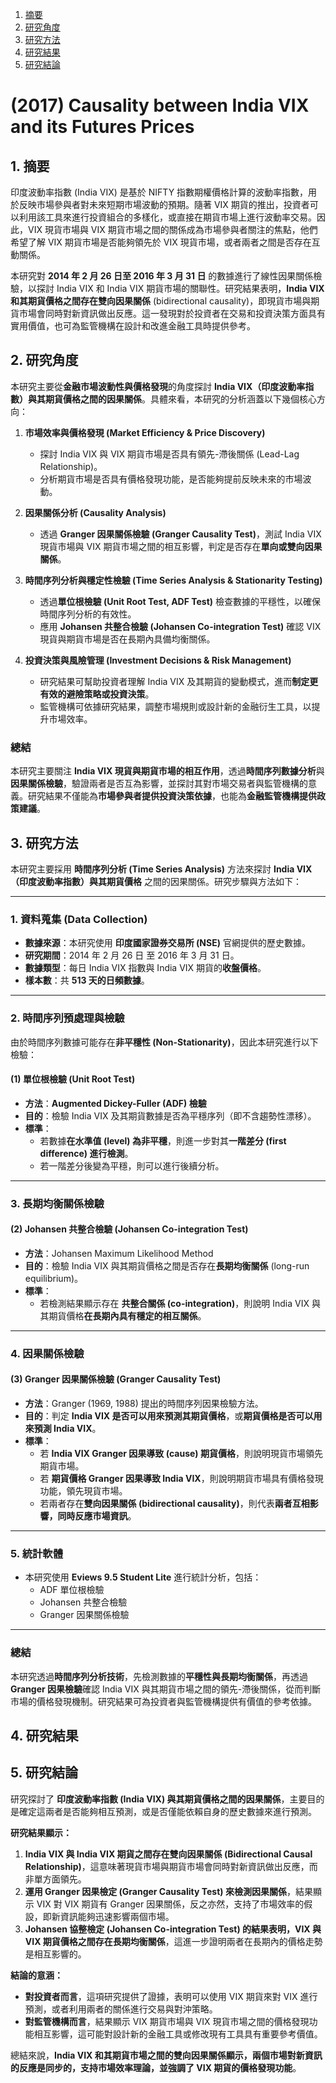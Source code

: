 1. [摘要](#S1)
2. [研究角度](#S2)
3. [研究方法](#S3)
4. [研究結果](#S4)
5. [研究結論](#S5)

# (2017) Causality between **India** VIX and its Futures Prices

<a name="S1"></a>
## 1. **摘要**

印度波動率指數 (India VIX) 是基於 NIFTY 指數期權價格計算的波動率指數，用於反映市場參與者對未來短期市場波動的預期。隨著 VIX 期貨的推出，投資者可以利用該工具來進行投資組合的多樣化，或直接在期貨市場上進行波動率交易。因此，VIX 現貨市場與 VIX 期貨市場之間的關係成為市場參與者關注的焦點，他們希望了解 VIX 期貨市場是否能夠領先於 VIX 現貨市場，或者兩者之間是否存在互動關係。

本研究對 **2014 年 2 月 26 日至 2016 年 3 月 31 日** 的數據進行了線性因果關係檢驗，以探討 India VIX 和 India VIX 期貨市場的關聯性。研究結果表明，**India VIX 和其期貨價格之間存在雙向因果關係** (bidirectional causality)，即現貨市場與期貨市場會同時對新資訊做出反應。這一發現對於投資者在交易和投資決策方面具有實用價值，也可為監管機構在設計和改進金融工具時提供參考。 


<a name="S2"></a>
## 2. **研究角度**

本研究主要從**金融市場波動性與價格發現**的角度探討 **India VIX（印度波動率指數）與其期貨價格之間的因果關係**。具體來看，本研究的分析涵蓋以下幾個核心方向：

1. **市場效率與價格發現 (Market Efficiency & Price Discovery)**
   - 探討 India VIX 與 VIX 期貨市場是否具有領先-滯後關係 (Lead-Lag Relationship)。
   - 分析期貨市場是否具有價格發現功能，是否能夠提前反映未來的市場波動。

2. **因果關係分析 (Causality Analysis)**
   - 透過 **Granger 因果關係檢驗 (Granger Causality Test)**，測試 India VIX 現貨市場與 VIX 期貨市場之間的相互影響，判定是否存在**單向或雙向因果關係**。

3. **時間序列分析與穩定性檢驗 (Time Series Analysis & Stationarity Testing)**
   - 透過**單位根檢驗 (Unit Root Test, ADF Test)** 檢查數據的平穩性，以確保時間序列分析的有效性。
   - 應用 **Johansen 共整合檢驗 (Johansen Co-integration Test)** 確認 VIX 現貨與期貨市場是否在長期內具備均衡關係。

4. **投資決策與風險管理 (Investment Decisions & Risk Management)**
   - 研究結果可幫助投資者理解 India VIX 及其期貨的變動模式，進而**制定更有效的避險策略或投資決策**。
   - 監管機構可依據研究結果，調整市場規則或設計新的金融衍生工具，以提升市場效率。

### **總結**
本研究主要關注 **India VIX 現貨與期貨市場的相互作用**，透過**時間序列數據分析**與**因果關係檢驗**，驗證兩者是否互為影響，並探討其對市場交易者與監管機構的意義。研究結果不僅能為**市場參與者提供投資決策依據**，也能為**金融監管機構提供政策建議**。

<a name="S3"></a>
## 3. **研究方法**

本研究主要採用 **時間序列分析 (Time Series Analysis)** 方法來探討 **India VIX（印度波動率指數）與其期貨價格** 之間的因果關係。研究步驟與方法如下：

---

### **1. 資料蒐集 (Data Collection)**
- **數據來源**：本研究使用 **印度國家證券交易所 (NSE)** 官網提供的歷史數據。
- **研究期間**：2014 年 2 月 26 日 至 2016 年 3 月 31 日。
- **數據類型**：每日 India VIX 指數與 India VIX 期貨的**收盤價格**。
- **樣本數**：共 **513 天的日頻數據**。

---

### **2. 時間序列預處理與檢驗**
由於時間序列數據可能存在**非平穩性 (Non-Stationarity)**，因此本研究進行以下檢驗：

#### **(1) 單位根檢驗 (Unit Root Test)**
- **方法**：**Augmented Dickey-Fuller (ADF) 檢驗**
- **目的**：檢驗 India VIX 及其期貨數據是否為平穩序列（即不含趨勢性漂移）。
- **標準**：
  - 若數據**在水準值 (level) 為非平穩**，則進一步對其**一階差分 (first difference) 進行檢測**。
  - 若一階差分後變為平穩，則可以進行後續分析。

---

### **3. 長期均衡關係檢驗**
#### **(2) Johansen 共整合檢驗 (Johansen Co-integration Test)**
- **方法**：Johansen Maximum Likelihood Method
- **目的**：檢驗 India VIX 與其期貨價格之間是否存在**長期均衡關係** (long-run equilibrium)。
- **標準**：
  - 若檢測結果顯示存在 **共整合關係 (co-integration)**，則說明 India VIX 與其期貨價格**在長期內具有穩定的相互關係**。

---

### **4. 因果關係檢驗**
#### **(3) Granger 因果關係檢驗 (Granger Causality Test)**
- **方法**：Granger (1969, 1988) 提出的時間序列因果檢驗方法。
- **目的**：判定 **India VIX 是否可以用來預測其期貨價格**，或**期貨價格是否可以用來預測 India VIX**。
- **標準**：
  - 若 **India VIX Granger 因果導致 (cause) 期貨價格**，則說明現貨市場領先期貨市場。
  - 若 **期貨價格 Granger 因果導致 India VIX**，則說明期貨市場具有價格發現功能，領先現貨市場。
  - 若兩者存在**雙向因果關係 (bidirectional causality)**，則代表**兩者互相影響，同時反應市場資訊**。

---

### **5. 統計軟體**
- 本研究使用 **Eviews 9.5 Student Lite** 進行統計分析，包括：
  - ADF 單位根檢驗
  - Johansen 共整合檢驗
  - Granger 因果關係檢驗

---

### **總結**
本研究透過**時間序列分析技術**，先檢測數據的**平穩性與長期均衡關係**，再透過**Granger 因果檢驗**確認 India VIX 與其期貨市場之間的領先-滯後關係，從而判斷市場的價格發現機制。研究結果可為投資者與監管機構提供有價值的參考依據。


<a name="S4"></a>
## 4. **研究結果**

<a name="S5"></a>
## 5. **研究結論**

研究探討了 **印度波動率指數 (India VIX) 與其期貨價格之間的因果關係**，主要目的是確定這兩者是否能夠相互預測，或是否僅能依賴自身的歷史數據來進行預測。

**研究結果顯示：**
1. **India VIX 與 India VIX 期貨之間存在雙向因果關係 (Bidirectional Causal Relationship)**，這意味著現貨市場與期貨市場會同時對新資訊做出反應，而非單方面領先。
2. **運用 Granger 因果檢定 (Granger Causality Test) 來檢測因果關係**，結果顯示 VIX 對 VIX 期貨有 Granger 因果關係，反之亦然，支持了市場效率的假設，即新資訊能夠迅速影響兩個市場。
3. **Johansen 協整檢定 (Johansen Co-integration Test) 的結果表明，VIX 與 VIX 期貨價格之間存在長期均衡關係**，這進一步證明兩者在長期內的價格走勢是相互影響的。

**結論的意涵：**
- **對投資者而言**，這項研究提供了證據，表明可以使用 VIX 期貨來對 VIX 進行預測，或者利用兩者的關係進行交易與對沖策略。
- **對監管機構而言**，結果顯示 VIX 期貨市場與 VIX 現貨市場之間的價格發現功能相互影響，這可能對設計新的金融工具或修改現有工具具有重要參考價值。

總結來說，**India VIX 和其期貨市場之間的雙向因果關係顯示，兩個市場對新資訊的反應是同步的，支持市場效率理論，並強調了 VIX 期貨的價格發現功能**。
